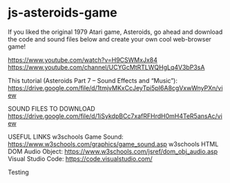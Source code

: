 # js-asteroids-game
If you liked the original 1979 Atari game, Asteroids, go ahead and download the code and sound files below and create your own cool web-browser game!


https://www.youtube.com/watch?v=H9CSWMxJx84
https://www.youtube.com/channel/UCYGcMtRTLWQHgLq4V3bP3sA


This tutorial (Asteroids Part 7 – Sound Effects and “Music”):
https://drive.google.com/file/d/1tmjvMKxCcJeyTpi5pI6A8cgVxwWnyPXn/view

SOUND FILES TO DOWNLOAD
https://drive.google.com/file/d/1iSykdpBCc7xafRFHrdH0mH4TeR5ansAc/view

USEFUL LINKS
w3schools Game Sound:
https://www.w3schools.com/graphics/game_sound.asp
w3schools HTML DOM Audio Object:
https://www.w3schools.com/jsref/dom_obj_audio.asp
Visual Studio Code:
https://code.visualstudio.com/


Testing
